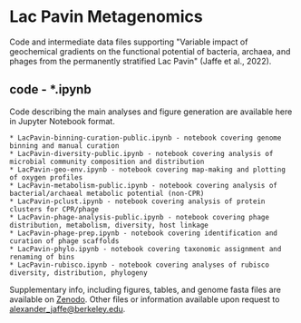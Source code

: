 # Lac Pavin Metagenomics

Code and intermediate data files supporting "Variable impact of geochemical gradients on the functional potential of bacteria, archaea, and phages from the permanently stratified Lac Pavin" (Jaffe et al., 2022).

## code - *.ipynb

Code describing the main analyses and figure generation are available here in Jupyter Notebook format.

```
* LacPavin-binning-curation-public.ipynb - notebook covering genome binning and manual curation 
* LacPavin-diversity-public.ipynb - notebook covering analysis of microbial community composition and distribution
* LacPavin-geo-env.ipynb - notebook covering map-making and plotting of oxygen profiles
* LacPavin-metabolism-public.ipynb - notebook covering analysis of bacterial/archaeal metabolic potential (non-CPR)
* LacPavin-pclust.ipynb - notebook covering analysis of protein clusters for CPR/phage
* LacPavin-phage-analysis-public.ipynb - notebook covering phage distribution, metabolism, diversity, host linkage
* LacPavin-phage-prep.ipynb - notebook covering identification and curation of phage scaffolds
* LacPavin-phylo.ipynb - notebook covering taxonomic assignment and renaming of bins
* LacPavin-rubisco.ipynb - notebook covering analyses of rubisco diversity, distribution, phylogeny
```

Supplementary info, including figures, tables, and genome fasta files are available on [Zenodo](https://doi.org/10.5281/zenodo.6857590). Other files or information available upon request to [alexander_jaffe@berkeley.edu](mailto:alexander_jaffe@berkeley.edu). 
